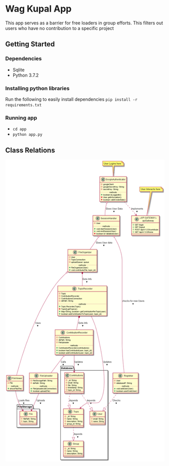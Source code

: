 # Wag Kupal App

This app serves as a barrier for free loaders in group efforts. This filters out users who have no contribution to a specific project

## Getting Started

### Dependencies
- Sqlite
- Python 3.7.2

### Installing python libraries
Run the following to easily install dependencies `pip install -r requirements.txt`

### Running app
- `cd app`
- `python app.py`


## Class Relations
![ClassDiagram](./out/Diagrams/class/WagKupalApp.png)
